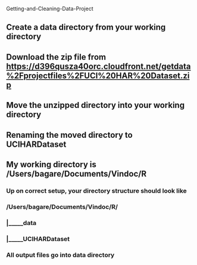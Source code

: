 Getting-and-Cleaning-Data-Project
## Create a data directory from your working directory
## Download the zip file from https://d396qusza40orc.cloudfront.net/getdata%2Fprojectfiles%2FUCI%20HAR%20Dataset.zip
## Move the unzipped directory into your working directory
## Renaming the moved directory to UCIHARDataset
## My working directory is /Users/bagare/Documents/Vindoc/R
### Up on correct setup, your directory structure should look like
### /Users/bagare/Documents/Vindoc/R/
###                                 |_____data
###                                 |_____UCIHARDataset
### All output files go into data directory
